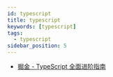 ```yaml
---
id: typescript
title: typescript
keywords: [typescript]
tags:
  - typescript
sidebar_position: 5
---
```


- [掘金 - TypeScript 全面进阶指南](https://juejin.cn/book/7086408430491172901)
